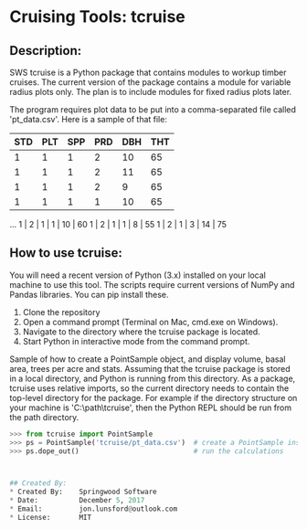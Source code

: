 # Cruising Tools:  tcruise

## Description:
SWS tcruise is a Python package that contains modules to workup timber cruises.
The current version of the package contains a module for variable radius
plots only.  The plan is to include modules for fixed radius plots later.

The program requires plot data to be put into a comma-separated file called
'pt_data.csv'.  Here is a sample of that file:


STD | PLT | SPP | PRD | DBH | THT
----| --- | --- | ----| --- | ---
1	| 1   | 1   | 2   | 10  | 65
1	| 1   | 1	| 2   | 11  | 65
1	| 1   | 1   | 2   | 9   | 65
1   | 1   | 1   | 1   | 10  | 65
...
1   | 2   | 1   | 1   | 10  | 60
1   | 2   | 1   | 1   | 8   | 55
1   | 2   | 1   | 3   | 14  | 75



## How to use tcruise:
You will need a recent version of Python (3.x) installed on your local machine to use this tool.
The scripts require current versions of NumPy and Pandas libraries.  You can pip install these.

1.  Clone the repository
2.  Open a command prompt (Terminal on Mac, cmd.exe on Windows).
2.  Navigate to the directory where the tcruise package is located.
3.  Start Python in interactive mode from the command prompt.


Sample of how to create a PointSample object, and display volume, basal area, trees per acre and stats.
Assuming that the tcruise package is stored in a local directory, and Python is
running from this directory.  As a package, tcruise uses relative imports, so the current directory
needs to contain the top-level directory for the package.  For example if the directory structure
on your machine is 'C:\path\tcruise', then the Python REPL should be run from the path directory.

```python
>>> from tcruise import PointSample
>>> ps = PointSample('tcruise/pt_data.csv')  # create a PointSample instance
>>> ps.dope_out()							 # run the calculations



## Created By:
* Created By:    Springwood Software
* Date:          December 5, 2017
* Email:         jon.lunsford@outlook.com
* License:       MIT


		
	
		